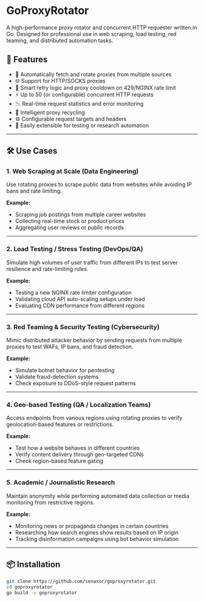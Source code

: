 # GoProxyRotator

A high-performance proxy rotator and concurrent HTTP requester written in Go. Designed for professional use in web scraping, load testing, red teaming, and distributed automation tasks.

## 🚀 Features

- 🔁 Automatically fetch and rotate proxies from multiple sources
- 🌐 Support for HTTP/SOCKS proxies
- 🔄 Smart retry logic and proxy cooldown on 429/NGINX rate limit
- ⚡ Up to 50 (or configurable) concurrent HTTP requests
- 📉 Real-time request statistics and error monitoring
- 🧠 Intelligent proxy recycling
- ⚙️ Configurable request targets and headers
- 🧪 Easily extensible for testing or research automation

---

## 🛠 Use Cases

### 1. Web Scraping at Scale (Data Engineering)
Use rotating proxies to scrape public data from websites while avoiding IP bans and rate limiting.

**Example:**  
- Scraping job postings from multiple career websites  
- Collecting real-time stock or product prices  
- Aggregating user reviews or public records

---

### 2. Load Testing / Stress Testing (DevOps/QA)
Simulate high volumes of user traffic from different IPs to test server resilience and rate-limiting rules.

**Example:**  
- Testing a new NGINX rate limiter configuration  
- Validating cloud API auto-scaling setups under load  
- Evaluating CDN performance from different regions

---

### 3. Red Teaming & Security Testing (Cybersecurity)
Mimic distributed attacker behavior by sending requests from multiple proxies to test WAFs, IP bans, and fraud detection.

**Example:**  
- Simulate botnet behavior for pentesting  
- Validate fraud-detection systems  
- Check exposure to DDoS-style request patterns

---

### 4. Geo-based Testing (QA / Localization Teams)
Access endpoints from various regions using rotating proxies to verify geolocation-based features or restrictions.

**Example:**  
- Test how a website behaves in different countries  
- Verify content delivery through geo-targeted CDNs  
- Check region-based feature gating

---

### 5. Academic / Journalistic Research
Maintain anonymity while performing automated data collection or media monitoring from restrictive regions.

**Example:**  
- Monitoring news or propaganda changes in certain countries  
- Researching how search engines show results based on IP origin  
- Tracking disinformation campaigns using bot behavior simulation

---

## 📦 Installation

```bash
git clone https://github.com/senaxor/goproxyrotator.git
cd goproxyrotator
go build -o goproxyrotator

